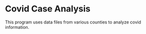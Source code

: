 # Covid Case Analysis

This program uses data files from various counties to analyze covid information. 
 
